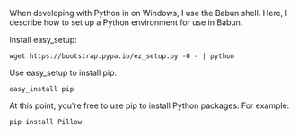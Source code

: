 When developing with Python in on Windows, I use the Babun shell. Here, I describe how to set up a Python environment for use in Babun.

Install easy_setup:

```wget https://bootstrap.pypa.io/ez_setup.py -O - | python```

Use easy_setup to install pip:

```easy_install pip```

At this point, you're free to use pip to install Python packages. For example:

```pip install Pillow```
